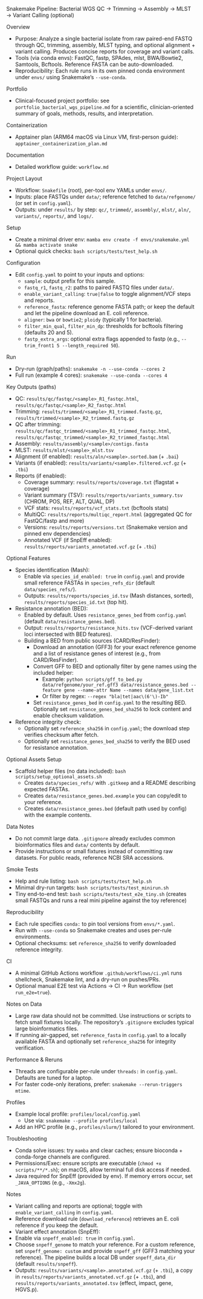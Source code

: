 Snakemake Pipeline: Bacterial WGS QC → Trimming → Assembly → MLST → Variant Calling (optional)

Overview
- Purpose: Analyze a single bacterial isolate from raw paired-end FASTQ through QC, trimming, assembly, MLST typing, and optional alignment + variant calling. Produces concise reports for coverage and variant calls.
- Tools (via conda envs): FastQC, fastp, SPAdes, mlst, BWA/Bowtie2, Samtools, Bcftools. Reference FASTA can be auto-downloaded.
- Reproducibility: Each rule runs in its own pinned conda environment under `envs/` using Snakemake’s `--use-conda`.

 Portfolio
- Clinical-focused project portfolio: see `portfolio_bacterial_wgs_pipeline.md` for a scientific, clinician-oriented summary of goals, methods, results, and interpretation.

 Containerization
- Apptainer plan (ARM64 macOS via Linux VM, first-person guide): `apptainer_containerization_plan.md`

 Documentation
- Detailed workflow guide: `workflow.md`

Project Layout
- Workflow: `Snakefile` (root), per-tool env YAMLs under `envs/`.
- Inputs: place FASTQs under `data/`; reference fetched to `data/refgenome/` (or set in `config.yaml`).
- Outputs: under `results/` by step: `qc/`, `trimmed/`, `assembly/`, `mlst/`, `aln/`, `variants/`, `reports/`, and `logs/`.

Setup
- Create a minimal driver env: `mamba env create -f envs/snakemake.yml && mamba activate snake`
- Optional quick checks: `bash scripts/tests/test_help.sh`

 Configuration
- Edit `config.yaml` to point to your inputs and options:
  - `sample`: output prefix for this sample.
  - `fastq_r1`, `fastq_r2`: paths to paired FASTQ files under `data/`.
  - `enable_variant_calling`: `true|false` to toggle alignment/VCF steps and reports.
  - `reference_fasta`: reference genome FASTA path; or keep the default and let the pipeline download an E. coli reference.
  - `aligner`: `bwa` or `bowtie2`; `ploidy` (typically 1 for bacteria).
  - `filter_min_qual`, `filter_min_dp`: thresholds for bcftools filtering (defaults 20 and 5).
  - `fastp_extra_args`: optional extra flags appended to fastp (e.g., `--trim_front1 5 --length_required 50`).

Run
- Dry-run (graph/paths): `snakemake -n --use-conda --cores 2`
- Full run (example 4 cores): `snakemake --use-conda --cores 4`

Key Outputs (paths)
- QC: `results/qc/fastqc/<sample>_R1_fastqc.html`, `results/qc/fastqc/<sample>_R2_fastqc.html`
- Trimming: `results/trimmed/<sample>_R1_trimmed.fastq.gz`, `results/trimmed/<sample>_R2_trimmed.fastq.gz`
- QC after trimming: `results/qc/fastqc_trimmed/<sample>_R1_trimmed_fastqc.html`, `results/qc/fastqc_trimmed/<sample>_R2_trimmed_fastqc.html`
- Assembly: `results/assembly/<sample>/contigs.fasta`
- MLST: `results/mlst/<sample>_mlst.tsv`
- Alignment (if enabled): `results/aln/<sample>.sorted.bam` (+ `.bai`)
- Variants (if enabled): `results/variants/<sample>.filtered.vcf.gz` (+ `.tbi`)
- Reports (if enabled):
  - Coverage summary: `results/reports/coverage.txt` (flagstat + coverage)
  - Variant summary (TSV): `results/reports/variants_summary.tsv` (CHROM, POS, REF, ALT, QUAL, DP)
  - VCF stats: `results/reports/vcf_stats.txt` (bcftools stats)
  - MultiQC: `results/reports/multiqc_report.html` (aggregated QC for FastQC/fastp and more)
  - Versions: `results/reports/versions.txt` (Snakemake version and pinned env dependencies)
  - Annotated VCF (if SnpEff enabled): `results/reports/variants_annotated.vcf.gz` (+ `.tbi`)

Optional Features
- Species identification (Mash):
  - Enable via `species_id_enabled: true` in `config.yaml` and provide small reference FASTAs in `species_refs_dir` (default `data/species_refs/`).
  - Outputs: `results/reports/species_id.tsv` (Mash distances, sorted), `results/reports/species_id.txt` (top hit).
- Resistance annotation (BED):
  - Enabled by default. Uses `resistance_genes_bed` from `config.yaml` (default `data/resistance_genes.bed`).
  - Output: `results/reports/resistance_hits.tsv` (VCF-derived variant loci intersected with BED features).
  - Building a BED from public sources (CARD/ResFinder):
    - Download an annotation (GFF3) for your exact reference genome and a list of resistance genes of interest (e.g., from CARD/ResFinder).
    - Convert GFF to BED and optionally filter by gene names using the included helper:
      - Example: `python scripts/gff_to_bed.py data/refgenome/your_ref.gff3 data/resistance_genes.bed --feature gene --name-attr Name --names data/gene_list.txt`
      - Or filter by regex: `--regex "bla|tet|aac\(6'\)-Ib"`
    - Set `resistance_genes_bed` in `config.yaml` to the resulting BED. Optionally set `resistance_genes_bed_sha256` to lock content and enable checksum validation.
- Reference integrity check:
  - Optionally set `reference_sha256` in `config.yaml`; the download step verifies checksum after fetch.
  - Optionally set `resistance_genes_bed_sha256` to verify the BED used for resistance annotation.

Optional Assets Setup
- Scaffold helper files (no data included): `bash scripts/setup_optional_assets.sh`
  - Creates `data/species_refs/` with `.gitkeep` and a README describing expected FASTAs.
  - Creates `data/resistance_genes.bed.example` you can copy/edit to your reference.
  - Creates `data/resistance_genes.bed` (default path used by config) with the example contents.

Data Notes
- Do not commit large data. `.gitignore` already excludes common bioinformatics files and `data/` contents by default.
- Provide instructions or small fixtures instead of committing raw datasets. For public reads, reference NCBI SRA accessions.

Smoke Tests
- Help and rule listing: `bash scripts/tests/test_help.sh`
- Minimal dry-run targets: `bash scripts/tests/test_minirun.sh`
 - Tiny end-to-end test: `bash scripts/tests/test_e2e_tiny.sh` (creates small FASTQs and runs a real mini pipeline against the toy reference)

Reproducibility
- Each rule specifies `conda:` to pin tool versions from `envs/*.yaml`.
- Run with `--use-conda` so Snakemake creates and uses per-rule environments.
 - Optional checksums: set `reference_sha256` to verify downloaded reference integrity.

CI
- A minimal GitHub Actions workflow `.github/workflows/ci.yml` runs shellcheck, Snakemake lint, and a dry-run on pushes/PRs.
 - Optional manual E2E test via Actions → CI → Run workflow (set `run_e2e=true`).

Notes on Data
- Large raw data should not be committed. Use instructions or scripts to fetch small fixtures locally. The repository’s `.gitignore` excludes typical large bioinformatics files.
- If running air-gapped, set `reference_fasta` in `config.yaml` to a locally available FASTA and optionally set `reference_sha256` for integrity verification.

Performance & Reruns
- Threads are configurable per-rule under `threads:` in `config.yaml`. Defaults are tuned for a laptop.
- For faster code-only iterations, prefer: `snakemake --rerun-triggers mtime`.

Profiles
- Example local profile: `profiles/local/config.yaml`
  - Use via: `snakemake --profile profiles/local`
- Add an HPC profile (e.g., `profiles/slurm/`) tailored to your environment.

Troubleshooting
- Conda solve issues: try `mamba` and clear caches; ensure bioconda + conda-forge channels are configured.
- Permissions/Exec: ensure scripts are executable (`chmod +x scripts/**/*.sh`); on macOS, allow terminal full disk access if needed.
- Java required for SnpEff (provided by env). If memory errors occur, set `_JAVA_OPTIONS` (e.g., `-Xmx2g`).

Notes
- Variant calling and reports are optional; toggle with `enable_variant_calling` in `config.yaml`.
- Reference download rule (`download_reference`) retrieves an E. coli reference if you keep the default.
 - Variant effect annotation (SnpEff):
  - Enable via `snpeff_enabled: true` in `config.yaml`.
  - Choose `snpeff_genome` to match your reference. For a custom reference, set `snpeff_genome: custom` and provide `snpeff_gff` (GFF3 matching your reference). The pipeline builds a local DB under `snpeff_data_dir` (default `results/snpeff`).
  - Outputs: `results/variants/<sample>.annotated.vcf.gz` (+ `.tbi`), a copy in `results/reports/variants_annotated.vcf.gz` (+ `.tbi`), and `results/reports/variants_annotated.tsv` (effect, impact, gene, HGVS.p).
